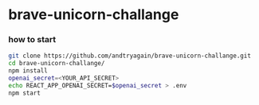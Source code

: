 # brave-unicorn-challange

### how to start

```bash
git clone https://github.com/andtryagain/brave-unicorn-challange.git
cd brave-unicorn-challange/
npm install
openai_secret=<YOUR_API_SECRET>
echo REACT_APP_OPENAI_SECRET=$openai_secret > .env
npm start
```
